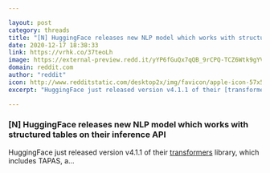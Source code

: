 ```yaml
---

layout: post
category: threads
title: "[N] HuggingFace releases new NLP model which works with structured tables on their inference API"
date: 2020-12-17 18:38:33
link: https://vrhk.co/37teoLh
image: https://external-preview.redd.it/yYP6fGuQx7qQB_9rCPQ-TCZ6Wtk9gYV89VutZsrgmww.jpg?width=1200&height=628.272251309&auto=webp&crop=1200:628.272251309,smart&s=9149959db2d10a4b6ba005fbae4e69e944ace0ab
domain: reddit.com
author: "reddit"
icon: http://www.redditstatic.com/desktop2x/img/favicon/apple-icon-57x57.png
excerpt: "HuggingFace just released version v4.1.1 of their [transformers](<https://github.com/huggingface/transformers>) library, which includes TAPAS, a..."

---
```


### [N] HuggingFace releases new NLP model which works with structured tables on their inference API

HuggingFace just released version v4.1.1 of their [transformers](<https://github.com/huggingface/transformers>) library, which includes TAPAS, a...